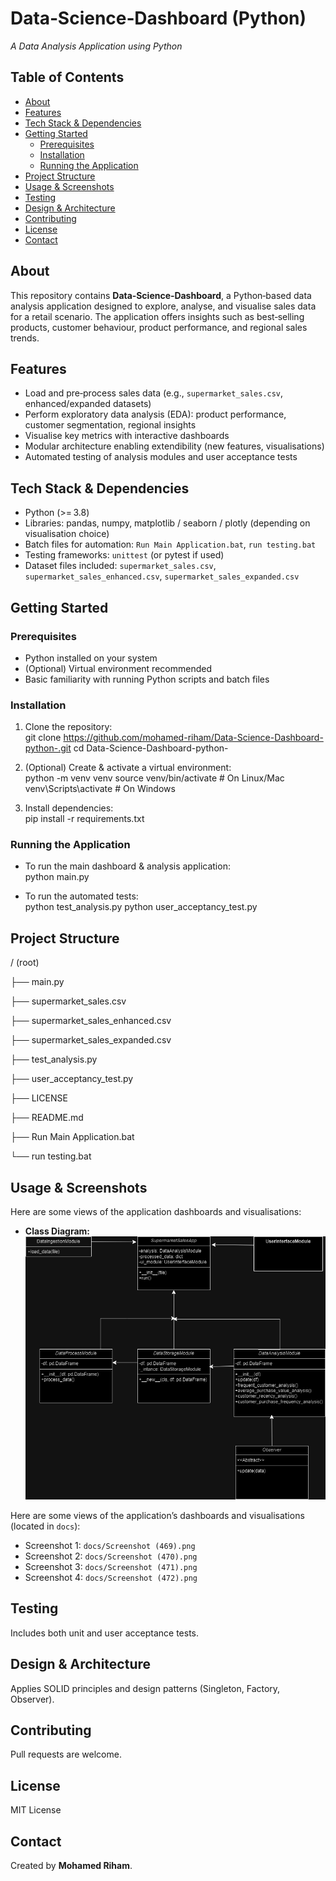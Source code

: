 # Data‑Science‐Dashboard (Python)  
*A Data Analysis Application using Python*

## Table of Contents  
- [About](#about)  
- [Features](#features)  
- [Tech Stack & Dependencies](#tech‑stack‑dependencies)  
- [Getting Started](#getting‑started)  
  - [Prerequisites](#prerequisites)  
  - [Installation](#installation)  
  - [Running the Application](#running‑the‑application)  
- [Project Structure](#project‑structure)  
- [Usage & Screenshots](#usage‑screenshots)  
- [Testing](#testing)  
- [Design & Architecture](#design‑architecture)  
- [Contributing](#contributing)  
- [License](#license)  
- [Contact](#contact)  

## About  
This repository contains **Data‑Science‐Dashboard**, a Python‑based data analysis application designed to explore, analyse, and visualise sales data for a retail scenario. The application offers insights such as best‑selling products, customer behaviour, product performance, and regional sales trends.

## Features  
- Load and pre‑process sales data (e.g., `supermarket_sales.csv`, enhanced/expanded datasets)  
- Perform exploratory data analysis (EDA): product performance, customer segmentation, regional insights  
- Visualise key metrics with interactive dashboards  
- Modular architecture enabling extendibility (new features, visualisations)  
- Automated testing of analysis modules and user acceptance tests  

## Tech Stack & Dependencies  
- Python (>= 3.8)  
- Libraries: pandas, numpy, matplotlib / seaborn / plotly (depending on visualisation choice)  
- Batch files for automation: `Run Main Application.bat`, `run testing.bat`  
- Testing frameworks: `unittest` (or pytest if used)  
- Dataset files included: `supermarket_sales.csv`, `supermarket_sales_enhanced.csv`, `supermarket_sales_expanded.csv`  

## Getting Started  

### Prerequisites  
- Python installed on your system  
- (Optional) Virtual environment recommended  
- Basic familiarity with running Python scripts and batch files  

### Installation  
1. Clone the repository:  
   git clone https://github.com/mohamed-riham/Data-Science-Dashboard-python-.git
   cd Data-Science-Dashboard-python-

2. (Optional) Create & activate a virtual environment:  
   python -m venv venv
   source venv/bin/activate   # On Linux/Mac
   venv\Scripts\activate      # On Windows

3. Install dependencies:  
   pip install -r requirements.txt

### Running the Application  
- To run the main dashboard & analysis application:  
   python main.py

- To run the automated tests:  
   python test_analysis.py
   python user_acceptancy_test.py

## Project Structure  
/ (root)

  ├── main.py

  ├── supermarket_sales.csv

  ├── supermarket_sales_enhanced.csv

  ├── supermarket_sales_expanded.csv

  ├── test_analysis.py

  ├── user_acceptancy_test.py

  ├── LICENSE

  ├── README.md

  ├── Run Main Application.bat

  └── run testing.bat


## Usage & Screenshots  
Here are some views of the application dashboards and visualisations:

- **Class Diagram:**  
  ![Class Diagram](docs/class_diagram.drawio.png)  

Here are some views of the application’s dashboards and visualisations (located in `docs`):  
- Screenshot 1: `docs/Screenshot (469).png`  
- Screenshot 2: `docs/Screenshot (470).png`  
- Screenshot 3: `docs/Screenshot (471).png`
- Screenshot 4: `docs/Screenshot (472).png`

## Testing  
Includes both unit and user acceptance tests.

## Design & Architecture  
Applies SOLID principles and design patterns (Singleton, Factory, Observer).

## Contributing  
Pull requests are welcome.

## License  
MIT License

## Contact  
Created by **Mohamed Riham**.
